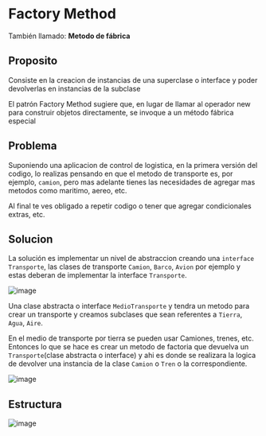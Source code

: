 # Factory Method
También llamado: **Metodo de fábrica**

## Proposito

Consiste en la creacion de instancias de una superclase o interface y poder devolverlas en instancias de la subclase

El patrón Factory Method sugiere que, en lugar de llamar al operador new para construir objetos directamente, se invoque a un método fábrica especial

## Problema

Suponiendo una aplicacion de control de logistica, en la primera versión del codigo, lo realizas pensando en que el metodo de transporte es, por ejemplo, `camion`, pero mas adelante tienes las necesidades de agregar mas metodos como maritimo, aereo, etc.

Al final te ves obligado a repetir codigo o tener que agregar condicionales extras, etc.


## Solucion

La solución es implementar un nivel de abstraccion creando una `interface Transporte`, las clases de transporte `Camion`, `Barco`, `Avion` por ejemplo y estas deberan de implementar la interface `Transporte`.

![image](https://user-images.githubusercontent.com/28193994/147788737-2b125613-939e-40c9-a029-0a58f382343c.png)

Una clase abstracta o interface `MedioTransporte` y tendra un metodo para crear un transporte y creamos subclases que sean referentes a `Tierra`, `Agua`, `Aire`. 

En el medio de transporte por tierra se pueden usar Camiones, trenes, etc.  
Entonces lo que se hace es crear un metodo de factoria que devuelva un `Transporte`(clase abstracta o interface) y ahi es donde se realizara la logica de devolver una instancia de la clase `Camion` o `Tren` o la correspondiente.

![image](https://user-images.githubusercontent.com/28193994/147788760-bf326659-9199-4cf6-9037-fd47bdeb02be.png)


## Estructura

![image](https://user-images.githubusercontent.com/28193994/147788771-8914e463-31ee-48aa-8e3e-5775586901eb.png)